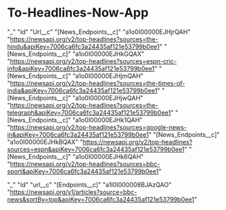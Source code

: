 # To-Headlines-Now-App


"_"	"Id"	"Url__c"
"[News_Endpoints__c]"	"a1o0I00000EJHjrQAH"	"https://newsapi.org/v2/top-headlines?sources=the-hindu&apiKey=7006ca6fc3a24435af121e53799b0ee1"
"[News_Endpoints__c]"	"a1o0I00000EJHkGQAX"	"https://newsapi.org/v2/top-headlines?sources=espn-cric-info&apiKey=7006ca6fc3a24435af121e53799b0ee1"
"[News_Endpoints__c]"	"a1o0I00000EJHjmQAH"	"https://newsapi.org/v2/top-headlines?sources=the-times-of-india&apiKey=7006ca6fc3a24435af121e53799b0ee1"
"[News_Endpoints__c]"	"a1o0I00000EJHjwQAH"	"https://newsapi.org/v2/top-headlines?sources=the-telegraph&apiKey=7006ca6fc3a24435af121e53799b0ee1"
"[News_Endpoints__c]"	"a1o0I00000EJHk1QAH"	"https://newsapi.org/v2/top-headlines?sources=google-news-in&apiKey=7006ca6fc3a24435af121e53799b0ee1"
"[News_Endpoints__c]"	"a1o0I00000EJHkBQAX"	"https://newsapi.org/v2/top-headlines?sources=espn&apiKey=7006ca6fc3a24435af121e53799b0ee1"
"[News_Endpoints__c]"	"a1o0I00000EJHk6QAH"	"https://newsapi.org/v2/top-headlines?sources=bbc-sport&apiKey=7006ca6fc3a24435af121e53799b0ee1"


"_"	"Id"	"url__c"
"[Endpoints__c]"	"a1l0I000008BJAzQAO"	"https://newsapi.org/v1/articles?source=bbc-news&sortBy=top&apiKey=7006ca6fc3a24435af121e53799b0ee1"
